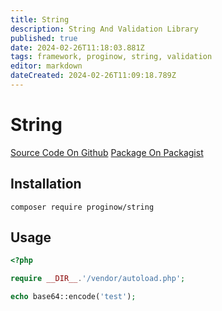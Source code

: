 ```yaml
---
title: String
description: String And Validation Library
published: true
date: 2024-02-26T11:18:03.881Z
tags: framework, proginow, string, validation
editor: markdown
dateCreated: 2024-02-26T11:09:18.789Z
---
```


# String
[Source Code On Github](https://github.com/proginow/string/)
[Package On Packagist](https://packagist.org/packages/proginow/string/)
## Installation

```
composer require proginow/string
```
## Usage

```php
<?php

require __DIR__.'/vendor/autoload.php';

echo base64::encode('test');
```